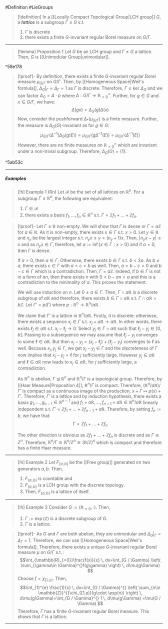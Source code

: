 #Definition #LieGroups 

> [!definition]
> In a [[Locally Compact Topological Group|LCH group]] $G$, a ***lattice*** is a subgroup $\Gamma\leq G$ s.t. 
> 1. $\Gamma$ is discrete
> 2. there exists a finite $G$-invariant regular Borel measure on $G / \Gamma$.
---
> [!lemma] Proposition 1
> Let $G$ be an LCH group and $\Gamma\leq G$ a lattice. Then, $G$ is [[Unimodular Group|unimodular]].

^58e178

> [!proof]-
> By definition, there exists a finite $G$-invariant regular Borel measure $\mu_{G / \Gamma}$ on $G / \Gamma$. Then, by [[Homogeneous Space|Weil's formula]], $\Delta_{G}|_{\Gamma}=\Delta_{\Gamma}=1$ as $\Gamma$ is discrete. Therefore, $\Gamma\leq\text{ker }\Delta_{G}$ and we can factor $\Delta_{G}=\Delta \cdot p$ where $\Delta:G / \Gamma\to \mathbb{R}_{>0}^\times$. Further, for $g\in G$ and $x\in G / \Gamma$, we have: $$\Delta(gx)=\Delta_{G}(g)\Delta(x)$$Now, consider the pushforward $\Delta_{*}(\mu_{G / \Gamma})$ is a finite measure. Further, the measure is $\Delta_{G}(G)$-invariant as for $g\in G$: $$\mu_{G / \Gamma}(\Delta ^{-1}(\Delta_{G}(g)E))=\mu_{G / \Gamma}(g\Delta ^{-1}(E))=\mu_{G / \Gamma}(\Delta ^{-1}(E))$$ However, there are no finite measures on $\mathbb{R}_{>0}^\times$ which are invariant under a non-trivial subgroup. Therefore, $\Delta_{G}(G)=\{ 1 \}$. 

^5ab53c

---
##### Examples
> [!h] Example 1 (Rn)
> Let $\mathcal{R}$ be the set of all lattices on $\mathbb{R}^n$. For a subgroup $\Gamma\leq \mathbb{R}^n$, the following are equivalent:
> 1. $\Gamma\in \mathcal{R}$
> 2. there exists a basis $f_{1},\dots,f_{n}\in \mathbb{R}^n$ s.t. $\Gamma=\mathbb{Z}f_{1}+\dots+\mathbb{Z}f_{n}$.

> [!proof]-
> Let $\Gamma\leq \mathbb{R}$ non-empty. We will show that $\Gamma$ is dense or $\Gamma=a\mathbb{Z}$ for $a\in \mathbb{R}$. As it is non-empty, there exists $x\in \Gamma$ s.t. $x>0$. Let $y\in \mathbb{R}$ and $n_{y}$ be the largest integer s.t. $n_{y}x\leq y<(n_{y}+1)x$. Then, $\left| n_{y}x-y \right|\leq x$ and as $n_{y}x\in \Gamma$, therefore, let $a:=\inf\{ x\in \Gamma: x>0 \}$ and if $a=0$, then $\Gamma$ is dense.
> 
> If $a>0$, then $a\in \Gamma$. Otherwise, there exists $b\in \Gamma$ s.t. $b<2a$. As $b\neq a$, there exists $c\in \Gamma$ with $a<c<b$ as well. Then, $a>b-c>0$ and $b-c\in \Gamma$ which is a contradiction. Then, $\Gamma=a\mathbb{Z}$. Indeed, if $b\in \Gamma$ is not in a form of $an$, then there exists $n$ with $0<b-an<a$ and this is a contradiction to the minimality of $a$. This proves the statement.
> 
> We will use induction on $n$. Let $0\neq a\in \Gamma$. Then, $\Gamma \cap a\mathbb{R}$ is a discrete subgroup of $a\mathbb{R}$ and therefore, there exists $b\in \Gamma \cap a\mathbb{R}$ s.t. $\Gamma \cap a\mathbb{R}=b\mathbb{Z}$. Let $\Gamma'=p(\Gamma )$ where $p:\mathbb{R}^n\to \mathbb{R}^n /a\mathbb{R}$. 
> 
> We claim that $\Gamma'$ is a lattice in $\mathbb{R}^n / a\mathbb{R}$. Firstly, it is discrete: otheriwse, there exists a sequence $x_{j}\in \Gamma$ s.t. $x_{j}+a\mathbb{R}\to a\mathbb{R}$. In other words, there exists $\ell_{j}\in a\mathbb{R}$ s.t. $x_{j}-\ell_{j}\to 0$. Select $y_{j}\in \Gamma \cap a\mathbb{R}$ such that $\ell_{j}-y_{j}\in [0,b]$. Passing to a subsequence we may assume that $\ell_{j}-y_{j}$ converges to some $\ell\in a\mathbb{R}$. But then $x_{j}-y_{j}=(x_{j}-\ell_{j})+(\ell_{j}-y_{j})$ converges to $\ell$ as well. Because $x_{j},y_{j}\in \Gamma$, we get $x_{j}-y_{j}\in \Gamma$ and the discreteness of $\Gamma$ now implies that $x_{j}-y_{j}=\ell$ for $j$ sufficiently large. However $y_{j}\in a\mathbb{R}$ and $\ell\in a\mathbb{R}$ now leads to $x_{j}\in a\mathbb{R}$, for $j$ sufficiently large, a contradiction. 
> 
> As $\mathbb{R}^n$ is abelian, $\Gamma\unlhd \mathbb{R}^n$ and   $\mathbb{R}^n / \Gamma$ is a topological group. Therefore, by [[Haar Measure|Proposition 4]], $\mathbb{R}^n / \Gamma$ is compact. Therefore, $(\mathbb{R}^n / a\mathbb{R}) / \Gamma'$ is compact as a continuous image of the production, $x+\Gamma\mapsto p(x)+\Gamma'$. Therefore, $\Gamma'$ is a lattice and by induction hypothesis, there exists a basis $g_{1},\dots,g_{n-1}\in \mathbb{R}^{n-1}$ and $f_{1}+a\mathbb{R},\dots,f_{n-1}+a\mathbb{R}\in \mathbb{R}^n / a\mathbb{R}$ linearly independent s.t. $\Gamma'=\mathbb{Z} f_{1}+\dots+\mathbb{Z}f_{n-1}+a\mathbb{R}$. Therefore, by setting $f_{n}:=b$, we have that: $$\Gamma=\mathbb{Z}f_{1}+\dots+\mathbb{Z}f_{n}$$ 
> 
> The other direction is obvious as $\mathbb{Z}f_{1}+\dots+\mathbb{Z}f_{n}$ is discrete and as $\Gamma\cong \mathbb{Z}^n$. Therefore, $\mathbb{R}^n / \Gamma\cong \mathbb{R}^n / \mathbb{Z}^n\cong (\mathbb{R} / \mathbb{Z})^n$ which is compact and therefore has a finite Haar measure.
---
> [!h] Example 2 
> Let $F_{\{ a,b \}}$ be the [[Free group]] generated on two generators $a,b$. Then, 
> 1. $F_{\{ a,b \}}$ is countable and 
> 2. $F_{\{ a,b \}}$ is a LCH group with the discrete topology.
> 3. Then, $F_{\{ a,b \}}$ is a lattice of itself.
---
> [!h] Example 3
> Consider $G:=(\mathbb{R}_{>0},\cdot)$. Then, 
> 1. $\Gamma:=\exp(\mathbb{Z})$ is a discrete subgroup of $G$.
> 2. $\Gamma$ is a lattice.

> [!proof]-
> As $G$ and $\Gamma$ are both abelian, they are unimodular and $\Delta_{G}|_{\Gamma}=\Delta_{\Gamma}=1$. Therefore, we can use [[Homogeneous Space|Weil's formula]]. Therefore, there exists a unique $G$-invariant regular Borel measure $\mu$ on $G / \Gamma$ s.t. :$$\int_{\mathbb{R}_{>0}}\frac{f(x)}{x}  \, dx=\int_{G / \Gamma} \left( \sum_{\gamma\in \Gamma}^{}f(g\gamma) \right) \, d\mu(g\Gamma)  $$Choose $f=\chi_{[1,e)}$. Then, $$\int_{1}^{e} \frac{1}{x} \, dx=\int_{G / \Gamma}^{} \left( \sum_{n\in \mathbb{Z}}^{}\chi_{[1,e)}(g\cdot \exp(n)) \right)  \, d\mu(g\Gamma)=\int_{G / \Gamma}^{} 1  \, d\mu(g\Gamma) =\mu(G / \Gamma) $$Therefore, $\Gamma$ has a finite $G$-invariant regular Borel measure. This shows that $\Gamma$ is a lattice.
---
